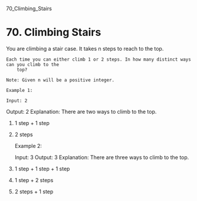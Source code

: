 70_Climbing_Stairs
# 70. Climbing Stairs

You are climbing a stair case. It takes n steps to reach to the top.

    Each time you can either climb 1 or 2 steps. In how many distinct ways can you climb to the
        top?

    Note: Given n will be a positive integer.

    Example 1:

    Input: 2
Output: 2
Explanation: There are two ways to climb to the top.
1. 1 step + 1 step
2. 2 steps

    Example 2:

    Input: 3
Output: 3
Explanation: There are three ways to climb to the top.
1. 1 step + 1 step + 1 step
2. 1 step + 2 steps
3. 2 steps + 1 step